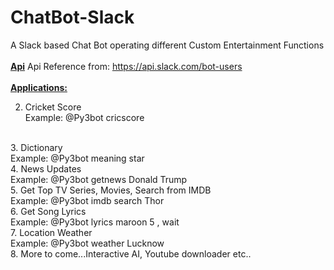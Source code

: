 # ChatBot-Slack
A Slack based Chat Bot operating different Custom Entertainment Functions
<br><br>
<b><u>Api</b></u>
Api Reference from: https://api.slack.com/bot-users
<br><br>
<b><u>Applications:</u></b>
<br>

2. Cricket Score<br>
    Example: @Py3bot cricscore
<br>
3. Dictionary <br>
    Example: @Py3bot meaning star
<br>
4. News Updates <br>
    Example: @Py3bot getnews Donald Trump
<br>
5. Get Top TV Series, Movies, Search from IMDB <br>
    Example: @Py3bot imdb search Thor
<br>
6. Get Song Lyrics <br>
    Example: @Py3bot lyrics maroon 5 , wait
<br> 
7. Location Weather <br>
    Example: @Py3bot weather Lucknow
<br>
8. More to come...Interactive AI, Youtube downloader etc..
<br>